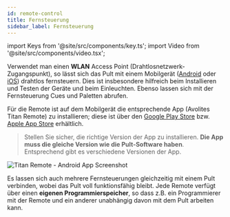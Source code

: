 ```yaml
---
id: remote-control
title: Fernsteuerung
sidebar_label: Fernsteuerung
---
```


import Keys from '@site/src/components/key.ts';
import Video from '@site/src/components/video.tsx';

Verwendet man einen **WLAN** Access Point (Drahtlosnetzwerk-Zugangspunkt),
so lässt sich das Pult mit einem Mobilgerät ([Android](https://play.google.com/store/apps/developer?id=Avolites+Ltd) oder [iOS](https://apps.apple.com/us/developer/avolites-ltd/id688791177#see-all/i-phone-apps)) drahtlos
fernsteuern. Dies ist insbesondere hilfreich beim Installieren und
Testen der Geräte und beim Einleuchten. Ebenso lassen sich mit der
Fernsteuerung Cues und Paletten abrufen.

Für die Remote ist auf dem Mobilgerät die entsprechende App (Avolites
Titan Remote) zu installieren; diese ist über den [Google Play Store](https://play.google.com/store/apps/developer?id=Avolites+Ltd) bzw. [Apple App
Store](https://apps.apple.com/us/developer/avolites-ltd/id688791177#see-all/i-phone-apps) erhältlich.

> Stellen Sie sicher, die richtige Version der App zu installieren. **Die App muss die gleiche Version wie die Pult-Software haben**. Entsprechend gibt es verschiedene Versionen der App.

![Titan Remote - Android App Screenshot](/docs/images/Fixture-View-in-Titan-Remote-Android-App.png)

Es lassen sich auch mehrere Fernsteuerungen gleichzeitig mit einem Pult
verbinden, wobei das Pult voll funktionsfähig bleibt. Jede Remote
verfügt über einen **eigenen Programmierspeicher**, so dass z.B. ein
Programmierer mit der Remote und ein anderer unabhängig davon mit dem
Pult arbeiten kann.
